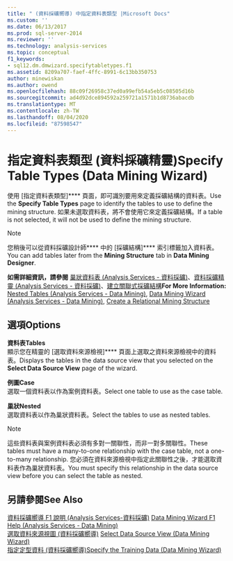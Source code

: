 ```yaml
---
title: " (資料採礦嚮導) 中指定資料表類型 |Microsoft Docs"
ms.custom: ''
ms.date: 06/13/2017
ms.prod: sql-server-2014
ms.reviewer: ''
ms.technology: analysis-services
ms.topic: conceptual
f1_keywords:
- sql12.dm.dmwizard.specifytabletypes.f1
ms.assetid: 8209a707-faef-4ffc-8991-6c13bb350753
author: minewiskan
ms.author: owend
ms.openlocfilehash: 88c09f26958c37ed0a99efb54a5eb5c08505d16b
ms.sourcegitcommit: ad4d92dce894592a259721a1571b1d8736abacdb
ms.translationtype: MT
ms.contentlocale: zh-TW
ms.lasthandoff: 08/04/2020
ms.locfileid: "87598547"
---
```

# <a name="specify-table-types-data-mining-wizard"></a><span data-ttu-id="6d4df-102">指定資料表類型 (資料採礦精靈)</span><span class="sxs-lookup"><span data-stu-id="6d4df-102">Specify Table Types (Data Mining Wizard)</span></span>
  <span data-ttu-id="6d4df-103">使用 [指定資料表類型]\*\*\*\* 頁面，即可識別要用來定義採礦結構的資料表。</span><span class="sxs-lookup"><span data-stu-id="6d4df-103">Use the **Specify Table Types** page to identify the tables to use to define the mining structure.</span></span> <span data-ttu-id="6d4df-104">如果未選取資料表，將不會使用它來定義採礦結構。</span><span class="sxs-lookup"><span data-stu-id="6d4df-104">If a table is not selected, it will not be used to define the mining structure.</span></span>  
  
> [!NOTE]  
>  <span data-ttu-id="6d4df-105">您稍後可以從資料採礦設計師\*\*\*\* 中的 [採礦結構]\*\*\*\* 索引標籤加入資料表。</span><span class="sxs-lookup"><span data-stu-id="6d4df-105">You can add tables later from the **Mining Structure** tab in **Data Mining Designer**.</span></span>  
  
 <span data-ttu-id="6d4df-106">**如需詳細資訊，請參閱** [巢狀資料表 &#40;Analysis Services - 資料採礦&#41;](data-mining/nested-tables-analysis-services-data-mining.md)、[資料採礦精靈 &#40;Analysis Services - 資料採礦&#41;](data-mining/data-mining-wizard-analysis-services-data-mining.md)、[建立關聯式採礦結構](data-mining/create-a-relational-mining-structure.md)</span><span class="sxs-lookup"><span data-stu-id="6d4df-106">**For More Information:** [Nested Tables &#40;Analysis Services - Data Mining&#41;](data-mining/nested-tables-analysis-services-data-mining.md), [Data Mining Wizard &#40;Analysis Services - Data Mining&#41;](data-mining/data-mining-wizard-analysis-services-data-mining.md), [Create a Relational Mining Structure](data-mining/create-a-relational-mining-structure.md)</span></span>  
  
## <a name="options"></a><span data-ttu-id="6d4df-107">選項</span><span class="sxs-lookup"><span data-stu-id="6d4df-107">Options</span></span>  
 <span data-ttu-id="6d4df-108">**資料表**</span><span class="sxs-lookup"><span data-stu-id="6d4df-108">**Tables**</span></span>  
 <span data-ttu-id="6d4df-109">顯示您在精靈的 [選取資料來源檢視]\*\*\*\* 頁面上選取之資料來源檢視中的資料表。</span><span class="sxs-lookup"><span data-stu-id="6d4df-109">Displays the tables in the data source view that you selected on the **Select Data Source View** page of the wizard.</span></span>  
  
 <span data-ttu-id="6d4df-110">**例圖**</span><span class="sxs-lookup"><span data-stu-id="6d4df-110">**Case**</span></span>  
 <span data-ttu-id="6d4df-111">選取一個資料表以作為案例資料表。</span><span class="sxs-lookup"><span data-stu-id="6d4df-111">Select one table to use as the case table.</span></span>  
  
 <span data-ttu-id="6d4df-112">**巢狀**</span><span class="sxs-lookup"><span data-stu-id="6d4df-112">**Nested**</span></span>  
 <span data-ttu-id="6d4df-113">選取資料表以作為巢狀資料表。</span><span class="sxs-lookup"><span data-stu-id="6d4df-113">Select the tables to use as nested tables.</span></span>  
  
> [!NOTE]  
>  <span data-ttu-id="6d4df-114">這些資料表與案例資料表必須有多對一關聯性，而非一對多關聯性。</span><span class="sxs-lookup"><span data-stu-id="6d4df-114">These tables must have a many-to-one relationship with the case table, not a one-to-many relationship.</span></span> <span data-ttu-id="6d4df-115">您必須在資料來源檢視中指定此關聯性之後，才能選取資料表作為巢狀資料表。</span><span class="sxs-lookup"><span data-stu-id="6d4df-115">You must specify this relationship in the data source view before you can select the table as nested.</span></span>  
  
## <a name="see-also"></a><span data-ttu-id="6d4df-116">另請參閱</span><span class="sxs-lookup"><span data-stu-id="6d4df-116">See Also</span></span>  
 <span data-ttu-id="6d4df-117">[資料採礦嚮導 F1 說明 &#40;Analysis Services-資料採礦&#41;](data-mining-wizard-f1-help-analysis-services-data-mining.md) </span><span class="sxs-lookup"><span data-stu-id="6d4df-117">[Data Mining Wizard F1 Help &#40;Analysis Services - Data Mining&#41;](data-mining-wizard-f1-help-analysis-services-data-mining.md) </span></span>  
 <span data-ttu-id="6d4df-118">[選取資料來源視圖 &#40;資料採礦嚮導&#41;](select-data-source-view-data-mining-wizard.md) </span><span class="sxs-lookup"><span data-stu-id="6d4df-118">[Select Data Source View &#40;Data Mining Wizard&#41;](select-data-source-view-data-mining-wizard.md) </span></span>  
 [<span data-ttu-id="6d4df-119">指定定型資料 &#40;資料採礦嚮導&#41;</span><span class="sxs-lookup"><span data-stu-id="6d4df-119">Specify the Training Data &#40;Data Mining Wizard&#41;</span></span>](specify-the-training-data-data-mining-wizard.md)  
  
  
